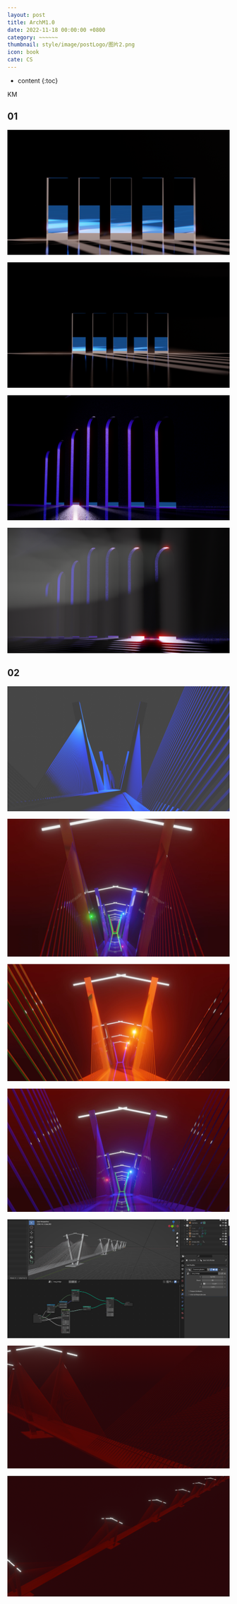 ```yaml
---
layout: post
title: ArchM1.0
date: 2022-11-18 00:00:00 +0800
category: ~~~~~~
thumbnail: style/image/postLogo/图片2.png
icon: book
cate: CS
---
```



* content
{:toc}

KM

## 01

![a1](style/image/ALL_MY_MD_2/a1.png)



![a2](style/image/ALL_MY_MD_2/a2.png)

![a3](style/image/ALL_MY_MD_2/a3.png)



![a4](style/image/ALL_MY_MD_2/a4.png)

## 02

![a5](style/image/ALL_MY_MD_2/a5.png)

![1669243757938](style/image/ALL_MY_MD_2/1669243757938.png)

![1669243766138](style/image/ALL_MY_MD_2/1669243766138.png)

![1669243783630](style/image/ALL_MY_MD_2/1669243783630.png)

![1669243983502](style/image/ALL_MY_MD_2/1669243983502.png)

![1669244009525](style/image/ALL_MY_MD_2/1669244009525.png)

![1669244283010](style/image/ALL_MY_MD_2/1669244283010.png)